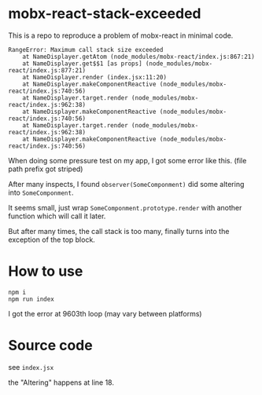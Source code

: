 # mobx-react-stack-exceeded

This is a repo to reproduce a problem of mobx-react in minimal code.

```
RangeError: Maximum call stack size exceeded
    at NameDisplayer.getAtom (node_modules/mobx-react/index.js:867:21)
    at NameDisplayer.get$$1 [as props] (node_modules/mobx-react/index.js:877:21)
    at NameDisplayer.render (index.jsx:11:20)
    at NameDisplayer.makeComponentReactive (node_modules/mobx-react/index.js:740:56)
    at NameDisplayer.target.render (node_modules/mobx-react/index.js:962:38)
    at NameDisplayer.makeComponentReactive (node_modules/mobx-react/index.js:740:56)
    at NameDisplayer.target.render (node_modules/mobx-react/index.js:962:38)
    at NameDisplayer.makeComponentReactive (node_modules/mobx-react/index.js:740:56)

```

When doing some pressure test on my app, I got some error like this. (file path prefix got striped)

After many inspects, I found `observer(SomeComponment)` did some altering into `SomeComponment`. 

It seems small, just wrap `SomeComponment.prototype.render` with another function which will call it later.

But after many times, the call stack is too many, finally turns into the exception of the top block.

# How to use

```
npm i
npm run index
```

I got the error at 9603th loop (may vary between platforms)

# Source code

see `index.jsx` 

the "Altering" happens at line 18.